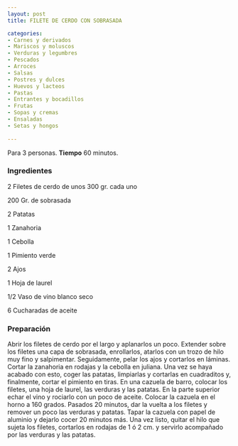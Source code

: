 ```yaml
---
layout: post
title: FILETE DE CERDO CON SOBRASADA

categories:
- Carnes y derivados
- Mariscos y moluscos
- Verduras y legumbres
- Pescados
- Arroces
- Salsas
- Postres y dulces
- Huevos y lacteos
- Pastas
- Entrantes y bocadillos
- Frutas
- Sopas y cremas
- Ensaladas
- Setas y hongos
 
---
```

Para 3 personas.
<b>Tiempo</b> 60 minutos.

<h3>Ingredientes</h3>

2 Filetes de cerdo de unos 300 gr. cada uno

200 Gr. de sobrasada

2 Patatas

1 Zanahoria

1 Cebolla

1 Pimiento verde

2 Ajos

1 Hoja de laurel

1/2 Vaso de vino blanco seco

6 Cucharadas de aceite

<h3>Preparación</h3>

Abrir los filetes de cerdo por el largo y aplanarlos un poco. Extender sobre los filetes una capa de sobrasada, enrollarlos, atarlos con un trozo de hilo muy fino y salpimentar. Seguidamente, pelar los ajos y cortarlos en láminas. Cortar la zanahoria en rodajas y la cebolla en juliana. Una vez se haya acabado con esto, coger las patatas, limpiarlas y cortarlas en cuadraditos y, finalmente, cortar el pimiento en tiras. En una cazuela de barro, colocar los filetes, una hoja de laurel, las verduras y las patatas. En la parte superior echar el vino y rociarlo con un poco de aceite. Colocar la cazuela en el horno a 160 grados. Pasados 20 minutos, dar la vuelta a los filetes y remover un poco las verduras y patatas. Tapar la cazuela con papel de aluminio y dejarlo cocer 20 minutos más. Una vez listo, quitar el hilo que sujeta los filetes, cortarlos en rodajas de 1 ó 2 cm. y servirlo acompañado por las verduras y las patatas.

